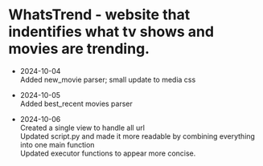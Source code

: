 

# WhatsTrend - website that indentifies what tv shows and movies are trending.


- 2024-10-04 \
Added new_movie parser; small update to media css

- 2024-10-05 \
Added best_recent movies parser

- 2024-10-06 \
Created a single view to handle all url \
Updated script.py and made it more readable by combining everything into one main function \
Updated executor functions to appear more concise. 